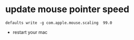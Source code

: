 # update mouse pointer speed
```
defaults write -g com.apple.mouse.scaling  99.0
```

- restart your mac
